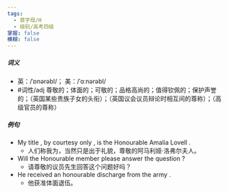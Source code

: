 ```yaml
---
tags:
  - 首字母/H
  - 级别/高考四级
掌握: false
模糊: false
---
```

##### 词义
- 英：/ˈɒnərəbl/； 美：/ˈɑːnərəbl/
- #词性/adj  尊敬的；体面的；可敬的；品格高尚的；值得钦佩的；保护声誉的；（英国某些贵族子女的头衔）；（英国议会议员辩论时相互间的尊称）；（高级官员的尊称）
##### 例句
- My title , by courtesy only , is the Honourable Amalia Lovell .
	- 人们称我为，当然只是出于礼貌，尊敬的阿马利娅·洛弗尔夫人。
- Will the Honourable member please answer the question ?
	- 请尊敬的议员先生回答这个问题好吗？
- He received an honourable discharge from the army .
	- 他获准体面退伍。
